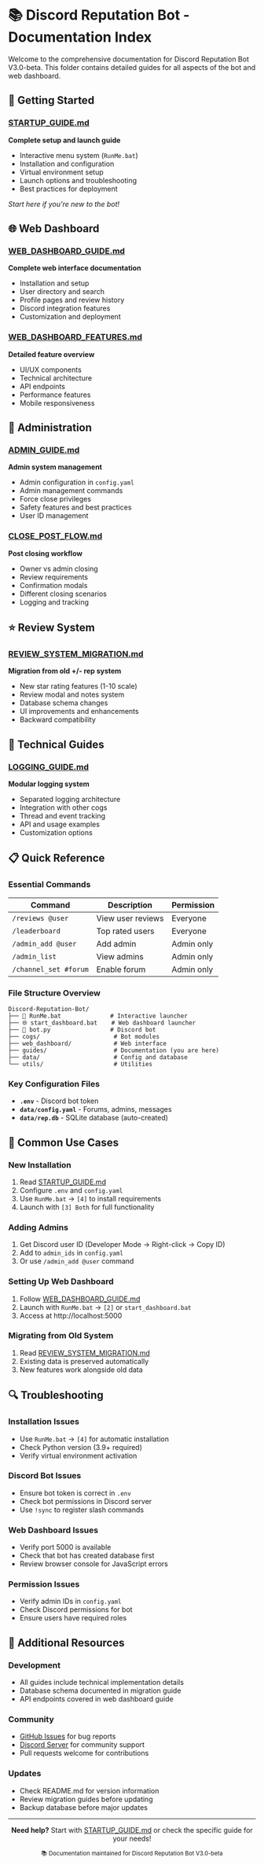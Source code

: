 # 📚 Discord Reputation Bot - Documentation Index

Welcome to the comprehensive documentation for Discord Reputation Bot V3.0-beta. This folder contains detailed guides for all aspects of the bot and web dashboard.

## 🚀 Getting Started

### **[STARTUP_GUIDE.md](STARTUP_GUIDE.md)**
**Complete setup and launch guide**
- Interactive menu system (`RunMe.bat`)
- Installation and configuration
- Virtual environment setup
- Launch options and troubleshooting
- Best practices for deployment

*Start here if you're new to the bot!*

## 🌐 Web Dashboard

### **[WEB_DASHBOARD_GUIDE.md](WEB_DASHBOARD_GUIDE.md)**
**Complete web interface documentation**
- Installation and setup
- User directory and search
- Profile pages and review history
- Discord integration features
- Customization and deployment

### **[WEB_DASHBOARD_FEATURES.md](WEB_DASHBOARD_FEATURES.md)**
**Detailed feature overview**
- UI/UX components
- Technical architecture
- API endpoints
- Performance features
- Mobile responsiveness

## 👑 Administration

### **[ADMIN_GUIDE.md](ADMIN_GUIDE.md)**
**Admin system management**
- Admin configuration in `config.yaml`
- Admin management commands
- Force close privileges
- Safety features and best practices
- User ID management

### **[CLOSE_POST_FLOW.md](CLOSE_POST_FLOW.md)**
**Post closing workflow**
- Owner vs admin closing
- Review requirements
- Confirmation modals
- Different closing scenarios
- Logging and tracking

## ⭐ Review System

### **[REVIEW_SYSTEM_MIGRATION.md](REVIEW_SYSTEM_MIGRATION.md)**
**Migration from old +/- rep system**
- New star rating features (1-10 scale)
- Review modal and notes system
- Database schema changes
- UI improvements and enhancements
- Backward compatibility

## 🔧 Technical Guides

### **[LOGGING_GUIDE.md](LOGGING_GUIDE.md)**
**Modular logging system**
- Separated logging architecture
- Integration with other cogs
- Thread and event tracking
- API and usage examples
- Customization options

## 📋 Quick Reference

### **Essential Commands**
| Command | Description | Permission |
|---------|-------------|------------|
| `/reviews @user` | View user reviews | Everyone |
| `/leaderboard` | Top rated users | Everyone |
| `/admin_add @user` | Add admin | Admin only |
| `/admin_list` | View admins | Admin only |
| `/channel_set #forum` | Enable forum | Admin only |

### **File Structure Overview**
```
Discord-Reputation-Bot/
├── 🚀 RunMe.bat              # Interactive launcher
├── 🌐 start_dashboard.bat    # Web dashboard launcher
├── 🤖 bot.py                 # Discord bot
├── cogs/                     # Bot modules
├── web_dashboard/            # Web interface
├── guides/                   # Documentation (you are here)
├── data/                     # Config and database
└── utils/                    # Utilities
```

### **Key Configuration Files**
- **`.env`** - Discord bot token
- **`data/config.yaml`** - Forums, admins, messages
- **`data/rep.db`** - SQLite database (auto-created)

## 🎯 Common Use Cases

### **New Installation**
1. Read [STARTUP_GUIDE.md](STARTUP_GUIDE.md)
2. Configure `.env` and `config.yaml`
3. Use `RunMe.bat` → `[4]` to install requirements
4. Launch with `[3] Both` for full functionality

### **Adding Admins**
1. Get Discord user ID (Developer Mode → Right-click → Copy ID)
2. Add to `admin_ids` in `config.yaml`
3. Or use `/admin_add @user` command

### **Setting Up Web Dashboard**
1. Follow [WEB_DASHBOARD_GUIDE.md](WEB_DASHBOARD_GUIDE.md)
2. Launch with `RunMe.bat` → `[2]` or `start_dashboard.bat`
3. Access at http://localhost:5000

### **Migrating from Old System**
1. Read [REVIEW_SYSTEM_MIGRATION.md](REVIEW_SYSTEM_MIGRATION.md)
2. Existing data is preserved automatically
3. New features work alongside old data

## 🔍 Troubleshooting

### **Installation Issues**
- Use `RunMe.bat` → `[4]` for automatic installation
- Check Python version (3.9+ required)
- Verify virtual environment activation

### **Discord Bot Issues**
- Ensure bot token is correct in `.env`
- Check bot permissions in Discord server
- Use `!sync` to register slash commands

### **Web Dashboard Issues**
- Verify port 5000 is available
- Check that bot has created database first
- Review browser console for JavaScript errors

### **Permission Issues**
- Verify admin IDs in `config.yaml`
- Check Discord permissions for bot
- Ensure users have required roles

## 📖 Additional Resources

### **Development**
- All guides include technical implementation details
- Database schema documented in migration guide
- API endpoints covered in web dashboard guide

### **Community**
- [GitHub Issues](https://github.com/Wk4021/Marketplace-Discord-Rep-Bot/issues) for bug reports
- [Discord Server](https://discord.com/servers/marketplace-and-student-stores-765205625524584458) for community support
- Pull requests welcome for contributions

### **Updates**
- Check README.md for version information
- Review migration guides before updating
- Backup database before major updates

---

<p align="center">
  <strong>Need help?</strong> Start with <a href="STARTUP_GUIDE.md">STARTUP_GUIDE.md</a> or check the specific guide for your needs!
</p>

<p align="center">
  <sub>📚 Documentation maintained for Discord Reputation Bot V3.0-beta</sub>
</p>